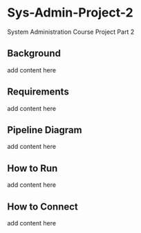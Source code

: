 # Sys-Admin-Project-2
System Administration Course Project Part 2

## Background
add content here

## Requirements
add content here

## Pipeline Diagram
add content here

## How to Run
add content here

## How to Connect
add content here
